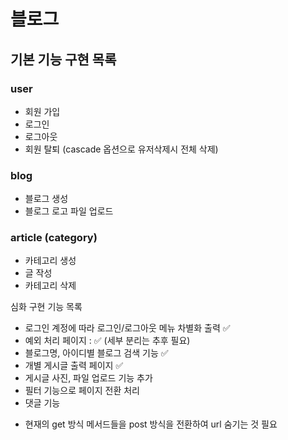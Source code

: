 # 블로그 
## 기본 기능 구현 목록
### user
- 회원 가입
- 로그인
- 로그아웃
- 회원 탈퇴 (cascade 옵션으로 유저삭제시 전체 삭제)

### blog 
- 블로그 생성
- 블로그 로고 파일 업로드

### article (category)
- 카테고리 생성
- 글 작성
- 카테고리 삭제



심화 구현 기능 목록 
- 로그인 계정에 따라 로그인/로그아웃 메뉴 차별화 출력 ✅
- 예외 처리 페이지 : ✅ (세부 분리는 추후 필요) 
- 블로그명, 아이디별 블로그 검색 기능 ✅
- 개별 게시글 출력 페이지 ✅
- 게시글 사진, 파일 업로드 기능 추가 
- 필터 기능으로 페이지 전환 처리 
- 댓글 기능 

* 현재의 get 방식 메서드들을 post 방식을 전환하여 url 숨기는 것 필요 